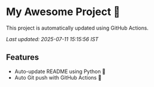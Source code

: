 # My Awesome Project 🚀

This project is automatically updated using GitHub Actions.

_Last updated: 2025-07-11 15:15:56 IST_

## Features
- Auto-update README using Python 🐍
- Auto Git push with GitHub Actions 🤖

